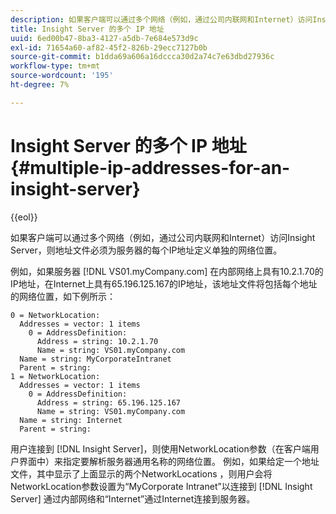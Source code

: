 ```yaml
---
description: 如果客户端可以通过多个网络（例如，通过公司内联网和Internet）访问Insight Server，则地址文件必须为服务器的每个IP地址定义单独的网络位置。
title: Insight Server 的多个 IP 地址
uuid: 6ed00b47-8ba3-4127-a5db-7e684e573d9c
exl-id: 71654a60-af82-45f2-826b-29ecc7127b0b
source-git-commit: b1dda69a606a16dccca30d2a74c7e63dbd27936c
workflow-type: tm+mt
source-wordcount: '195'
ht-degree: 7%

---
```


# Insight Server 的多个 IP 地址{#multiple-ip-addresses-for-an-insight-server}

{{eol}}

如果客户端可以通过多个网络（例如，通过公司内联网和Internet）访问Insight Server，则地址文件必须为服务器的每个IP地址定义单独的网络位置。

例如，如果服务器 [!DNL VS01.myCompany.com] 在内部网络上具有10.2.1.70的IP地址，在Internet上具有65.196.125.167的IP地址，该地址文件将包括每个地址的网络位置，如下例所示：

```
0 = NetworkLocation: 
  Addresses = vector: 1 items
    0 = AddressDefinition: 
      Address = string: 10.2.1.70
      Name = string: VS01.myCompany.com
  Name = string: MyCorporateIntranet
  Parent = string: 
1 = NetworkLocation: 
  Addresses = vector: 1 items
    0 = AddressDefinition: 
      Address = string: 65.196.125.167
      Name = string: VS01.myCompany.com
  Name = string: Internet
  Parent = string:
```

用户连接到 [!DNL Insight Server]，则使用NetworkLocation参数（在客户端用户界面中）来指定要解析服务器通用名称的网络位置。 例如，如果给定一个地址文件，其中显示了上面显示的两个NetworkLocations ，则用户会将NetworkLocation参数设置为“MyCorporate Intranet”以连接到 [!DNL Insight Server] 通过内部网络和“Internet”通过Internet连接到服务器。
